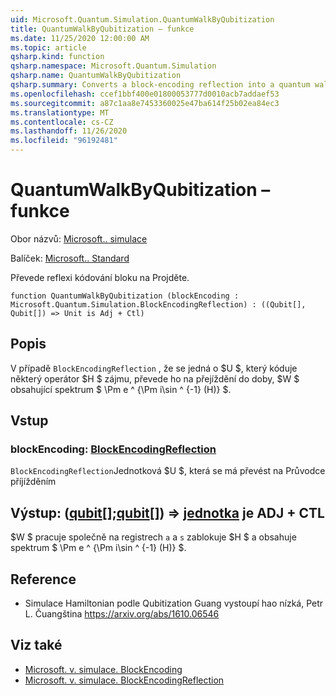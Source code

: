 ```yaml
---
uid: Microsoft.Quantum.Simulation.QuantumWalkByQubitization
title: QuantumWalkByQubitization – funkce
ms.date: 11/25/2020 12:00:00 AM
ms.topic: article
qsharp.kind: function
qsharp.namespace: Microsoft.Quantum.Simulation
qsharp.name: QuantumWalkByQubitization
qsharp.summary: Converts a block-encoding reflection into a quantum walk.
ms.openlocfilehash: ccef1bbf400e01800053777d0010acb7addaef53
ms.sourcegitcommit: a87c1aa8e7453360025e47ba614f25b02ea84ec3
ms.translationtype: MT
ms.contentlocale: cs-CZ
ms.lasthandoff: 11/26/2020
ms.locfileid: "96192481"
---
```

# <a name="quantumwalkbyqubitization-function"></a>QuantumWalkByQubitization – funkce

Obor názvů: [Microsoft.. simulace](xref:Microsoft.Quantum.Simulation)

Balíček: [Microsoft.. Standard](https://nuget.org/packages/Microsoft.Quantum.Standard)


Převede reflexi kódování bloku na Projděte.

```qsharp
function QuantumWalkByQubitization (blockEncoding : Microsoft.Quantum.Simulation.BlockEncodingReflection) : ((Qubit[], Qubit[]) => Unit is Adj + Ctl)
```


## <a name="description"></a>Popis

V případě `BlockEncodingReflection` , že se jedná o $U $, který kóduje některý operátor $H $ zájmu, převede ho na přejíždění do doby, $W $ obsahující spektrum $ \Pm e ^ {\Pm i\sin ^ {-1} (H)} $.

## <a name="input"></a>Vstup

### <a name="blockencoding--blockencodingreflection"></a>blockEncoding: [BlockEncodingReflection](xref:Microsoft.Quantum.Simulation.BlockEncodingReflection)

`BlockEncodingReflection`Jednotková $U $, která se má převést na Průvodce příjížděním



## <a name="output--qubitqubit--unit--is-adj--ctl"></a>Výstup: ([qubit](xref:microsoft.quantum.lang-ref.qubit)[];[qubit](xref:microsoft.quantum.lang-ref.qubit)[]) => [jednotka](xref:microsoft.quantum.lang-ref.unit)  je ADJ + CTL

$W $ pracuje společně na registrech `a` a `s` zablokuje $H $ a obsahuje spektrum $ \Pm e ^ {\Pm i\sin ^ {-1} (H)} $.

## <a name="references"></a>Reference

- Simulace Hamiltonian podle Qubitization Guang vystoupí hao nízká, Petr L. Čuangština https://arxiv.org/abs/1610.06546

## <a name="see-also"></a>Viz také

- [Microsoft. v. simulace. BlockEncoding](xref:Microsoft.Quantum.Simulation.BlockEncoding)
- [Microsoft. v. simulace. BlockEncodingReflection](xref:Microsoft.Quantum.Simulation.BlockEncodingReflection)